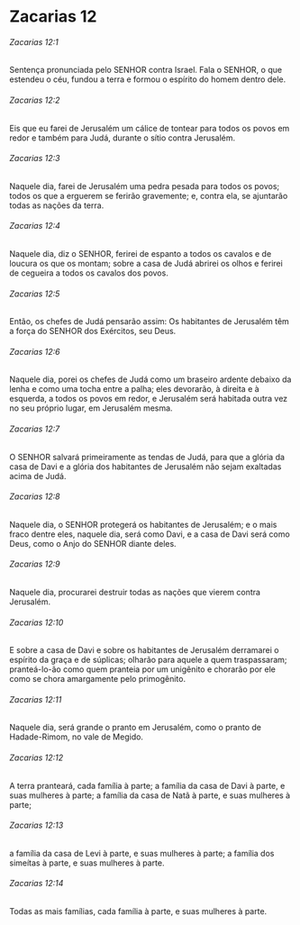 # Zacarias 12

###### Zacarias 12:1

Sentença pronunciada pelo SENHOR contra Israel. Fala o SENHOR, o que estendeu o céu, fundou a terra e formou o espírito do homem dentro dele.

###### Zacarias 12:2

Eis que eu farei de Jerusalém um cálice de tontear para todos os povos em redor e também para Judá, durante o sítio contra Jerusalém.

###### Zacarias 12:3

Naquele dia, farei de Jerusalém uma pedra pesada para todos os povos; todos os que a erguerem se ferirão gravemente; e, contra ela, se ajuntarão todas as nações da terra.

###### Zacarias 12:4

Naquele dia, diz o SENHOR, ferirei de espanto a todos os cavalos e de loucura os que os montam; sobre a casa de Judá abrirei os olhos e ferirei de cegueira a todos os cavalos dos povos.

###### Zacarias 12:5

Então, os chefes de Judá pensarão assim: Os habitantes de Jerusalém têm a força do SENHOR dos Exércitos, seu Deus.

###### Zacarias 12:6

Naquele dia, porei os chefes de Judá como um braseiro ardente debaixo da lenha e como uma tocha entre a palha; eles devorarão, à direita e à esquerda, a todos os povos em redor, e Jerusalém será habitada outra vez no seu próprio lugar, em Jerusalém mesma.

###### Zacarias 12:7

O SENHOR salvará primeiramente as tendas de Judá, para que a glória da casa de Davi e a glória dos habitantes de Jerusalém não sejam exaltadas acima de Judá.

###### Zacarias 12:8

Naquele dia, o SENHOR protegerá os habitantes de Jerusalém; e o mais fraco dentre eles, naquele dia, será como Davi, e a casa de Davi será como Deus, como o Anjo do SENHOR diante deles.

###### Zacarias 12:9

Naquele dia, procurarei destruir todas as nações que vierem contra Jerusalém.

###### Zacarias 12:10

E sobre a casa de Davi e sobre os habitantes de Jerusalém derramarei o espírito da graça e de súplicas; olharão para aquele a quem traspassaram; pranteá-lo-ão como quem pranteia por um unigênito e chorarão por ele como se chora amargamente pelo primogênito.

###### Zacarias 12:11

Naquele dia, será grande o pranto em Jerusalém, como o pranto de Hadade-Rimom, no vale de Megido.

###### Zacarias 12:12

A terra pranteará, cada família à parte; a família da casa de Davi à parte, e suas mulheres à parte; a família da casa de Natã à parte, e suas mulheres à parte;

###### Zacarias 12:13

a família da casa de Levi à parte, e suas mulheres à parte; a família dos simeítas à parte, e suas mulheres à parte.

###### Zacarias 12:14

Todas as mais famílias, cada família à parte, e suas mulheres à parte.

